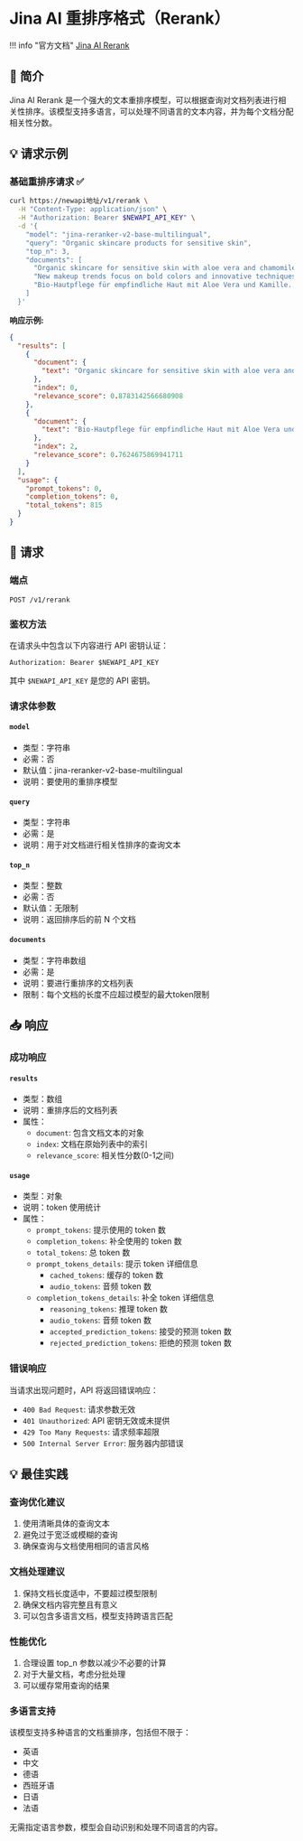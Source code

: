 # Jina AI 重排序格式（Rerank）

!!! info "官方文档"
    [Jina AI Rerank](https://jina.ai/reranker)

## 📝 简介

Jina AI Rerank 是一个强大的文本重排序模型，可以根据查询对文档列表进行相关性排序。该模型支持多语言，可以处理不同语言的文本内容，并为每个文档分配相关性分数。

## 💡 请求示例

### 基础重排序请求 ✅

```bash
curl https://newapi地址/v1/rerank \
  -H "Content-Type: application/json" \
  -H "Authorization: Bearer $NEWAPI_API_KEY" \
  -d '{
    "model": "jina-reranker-v2-base-multilingual",
    "query": "Organic skincare products for sensitive skin",
    "top_n": 3,
    "documents": [
      "Organic skincare for sensitive skin with aloe vera and chamomile...",
      "New makeup trends focus on bold colors and innovative techniques...",
      "Bio-Hautpflege für empfindliche Haut mit Aloe Vera und Kamille..."
    ]
  }'
```

**响应示例:**

```json
{
  "results": [
    {
      "document": {
        "text": "Organic skincare for sensitive skin with aloe vera and chamomile..."
      },
      "index": 0,
      "relevance_score": 0.8783142566680908
    },
    {
      "document": {
        "text": "Bio-Hautpflege für empfindliche Haut mit Aloe Vera und Kamille..."
      },
      "index": 2,
      "relevance_score": 0.7624675869941711
    }
  ],
  "usage": {
    "prompt_tokens": 0,
    "completion_tokens": 0,
    "total_tokens": 815
  }
}
```

## 📮 请求

### 端点

```
POST /v1/rerank
```

### 鉴权方法

在请求头中包含以下内容进行 API 密钥认证：

```
Authorization: Bearer $NEWAPI_API_KEY
```

其中 `$NEWAPI_API_KEY` 是您的 API 密钥。

### 请求体参数

#### `model`
- 类型：字符串
- 必需：否
- 默认值：jina-reranker-v2-base-multilingual
- 说明：要使用的重排序模型

#### `query`
- 类型：字符串
- 必需：是
- 说明：用于对文档进行相关性排序的查询文本

#### `top_n`
- 类型：整数
- 必需：否
- 默认值：无限制
- 说明：返回排序后的前 N 个文档

#### `documents`
- 类型：字符串数组
- 必需：是
- 说明：要进行重排序的文档列表
- 限制：每个文档的长度不应超过模型的最大token限制

## 📥 响应

### 成功响应

#### `results`
- 类型：数组
- 说明：重排序后的文档列表
- 属性：
  - `document`: 包含文档文本的对象
  - `index`: 文档在原始列表中的索引
  - `relevance_score`: 相关性分数(0-1之间)

#### `usage`
- 类型：对象
- 说明：token 使用统计
- 属性：
  - `prompt_tokens`: 提示使用的 token 数
  - `completion_tokens`: 补全使用的 token 数
  - `total_tokens`: 总 token 数
  - `prompt_tokens_details`: 提示 token 详细信息
    - `cached_tokens`: 缓存的 token 数
    - `audio_tokens`: 音频 token 数
  - `completion_tokens_details`: 补全 token 详细信息
    - `reasoning_tokens`: 推理 token 数
    - `audio_tokens`: 音频 token 数
    - `accepted_prediction_tokens`: 接受的预测 token 数
    - `rejected_prediction_tokens`: 拒绝的预测 token 数

### 错误响应

当请求出现问题时，API 将返回错误响应：

- `400 Bad Request`: 请求参数无效
- `401 Unauthorized`: API 密钥无效或未提供
- `429 Too Many Requests`: 请求频率超限
- `500 Internal Server Error`: 服务器内部错误

## 💡 最佳实践

### 查询优化建议

1. 使用清晰具体的查询文本
2. 避免过于宽泛或模糊的查询
3. 确保查询与文档使用相同的语言风格

### 文档处理建议

1. 保持文档长度适中，不要超过模型限制
2. 确保文档内容完整且有意义
3. 可以包含多语言文档，模型支持跨语言匹配

### 性能优化

1. 合理设置 top_n 参数以减少不必要的计算
2. 对于大量文档，考虑分批处理
3. 可以缓存常用查询的结果

### 多语言支持

该模型支持多种语言的文档重排序，包括但不限于：

- 英语
- 中文
- 德语
- 西班牙语
- 日语
- 法语

无需指定语言参数，模型会自动识别和处理不同语言的内容。
